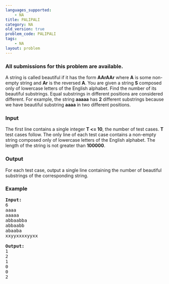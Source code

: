 ```yaml
---
languages_supported:
    - NA
title: PALIPALI
category: NA
old_version: true
problem_code: PALIPALI
tags:
    - NA
layout: problem
---
```

###  All submissions for this problem are available. 

A string is called beautiful if it has the form **AArAAr** where **A** is some non-empty string and **Ar** is the reversed **A**. You are given a string **S** composed only of lowercase letters of the English alphabet. Find the number of its beautiful substrings. Equal substrings in different positions are considered different. For example, the string **aaaaa** has **2** different substrings because we have beautiful substring **aaaa** in two different positions.

### Input

 The first line contains a single integer **T <= 10**, the number of test cases. **T** test cases follow. The only line of each test case contains a non-empty string composed only of lowercase letters of the English alphabet. The length of the string is not greater than **100000**.

### Output

 For each test case, output a single line containing the number of beautiful substrings of the corresponding string.

### Example

<pre>
<b>Input:</b>
6
aaaa
aaaaa
abbaabba
abbaabb
abaaba
xxyyxxxxyyxx

<b>Output:</b>
1
2
1
0
0
2

</pre>